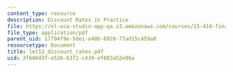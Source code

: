 ```yaml
---
content_type: resource
description: Discount Rates in Practice
file: https://ol-ocw-studio-app-qa.s3.amazonaws.com/courses/15-414-financial-management-summer-2003/3f60643fe5266372c439ef083a52e96a_lec12_discount_rates.pdf
file_type: application/pdf
parent_uid: 17794f9e-5de1-e406-6928-77ad15c459a8
resourcetype: Document
title: lec12_discount_rates.pdf
uid: 3f60643f-e526-6372-c439-ef083a52e96a
---
```

